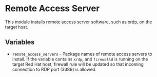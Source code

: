 # Remote Access Server

This module installs remote access server software, such as
[xrdp](https://www.xrdp.org/), on the target host.

## Variables

* `remote_access_servers` - Package names of remote access servers to
  install.  If the variable contains `xrdp`, and `firewalld` is running
  on the target Red Hat host, firewall rule will be updated so that
  incoming connection to RDP port (3389) is allowed.
